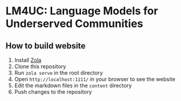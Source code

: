# LM4UC: Language Models for Underserved Communities

## How to build website
1. Install [Zola](https://www.getzola.org/)
2. Clone this repository
3. Run `zola serve` in the root directory
4. Open `http://localhost:1111/` in your browser to see the website
5. Edit the markdown files in the `content` directory
6. Push changes to the repository
